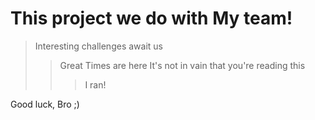 # This project we do with My team!

>Interesting challenges await us
>>Great Times are here
>>It's not in vain that you're reading this
>>>I ran!


Good luck, Bro ;)

